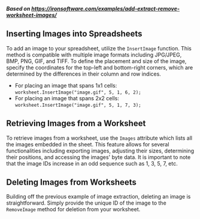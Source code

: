 ***Based on <https://ironsoftware.com/examples/add-extract-remove-worksheet-images/>***

## Inserting Images into Spreadsheets

To add an image to your spreadsheet, utilize the `InsertImage` function. This method is compatible with multiple image formats including JPG/JPEG, BMP, PNG, GIF, and TIFF. To define the placement and size of the image, specify the coordinates for the top-left and bottom-right corners, which are determined by the differences in their column and row indices.

- For placing an image that spans 1x1 cells: `worksheet.InsertImage("image.gif", 5, 1, 6, 2);`
- For placing an image that spans 2x2 cells: `worksheet.InsertImage("image.gif", 5, 1, 7, 3);`

## Retrieving Images from a Worksheet

To retrieve images from a worksheet, use the `Images` attribute which lists all the images embedded in the sheet. This feature allows for several functionalities including exporting images, adjusting their sizes, determining their positions, and accessing the images' byte data. It is important to note that the image IDs increase in an odd sequence such as 1, 3, 5, 7, etc.

## Deleting Images from Worksheets

Building off the previous example of image extraction, deleting an image is straightforward. Simply provide the unique ID of the image to the `RemoveImage` method for deletion from your worksheet.